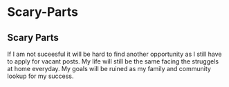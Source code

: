 # Scary-Parts

## Scary Parts

If I am not suceesful it will be hard to find another opportunity as I still have to apply for vacant posts. My life will still be the same facing the struggels at home everyday. My goals will be ruined as my family and community lookup for my success. 
